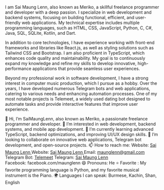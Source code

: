 I am Sai Maung Lenn, also known as Meriko, a skillful freelance programmer and developer with a deep passion. I specialize in web development and backend systems, focusing on building functional, efficient, and user-friendly web applications. My technical expertise includes multiple programming languages, such as HTML, CSS, JavaScript, Python, C, C#, Java, SQL, SQLite, Kotlin, and Dart.

In addition to core technologies, I have experience working with front-end frameworks and libraries like React.js, as well as styling solutions such as Tailwind CSS and Bootstrap. I am also proficient in TypeScript, which enhances code quality and maintainability. My goal is to continuously expand my knowledge and refine my skills to develop innovative, high-performance applications that provide seamless user experiences.

Beyond my professional work in software development, I have a strong interest in computer music production, which I pursue as a hobby. Over the years, I have developed numerous Telegram bots and web applications, catering to various needs and enhancing automation processes. One of my most notable projects is Telemeet, a widely used dating bot designed to automate tasks and provide interactive features that improve user experience.



👋 Hi, I’m SaiMaungLenn, also known as Meriko, a passionate freelance programmer and developer.
👀 I’m interested in web development, backend systems, and mobile app development.
🌱 I’m currently learning advanced TypeScript, backend optimizations, and improving UI/UX design skills.
💞️ I’m looking to collaborate on innovative web applications, Telegram bot development, and open-source projects.
📫 How to reach me:
Website: [ Sai Maung Lenn ](https://saimaunglenn.github.io/dev/)
Website: [ Sai Maung Lenn ](https://saimaunglenn.pythonanywhere.com/)
Email: maunglenn@gmail.com
Telegram Bot: [Telemeet](https://t.me/telemeetmmbot)
Telegram: [Sai Maung Lenn](https://t.me/maunglenn)  
Facebook: facebook.com/maunglenn
😄 Pronouns: He
⭐ Favorite : My favorite programming language is Python, and my favorite musical instrument is the Piano.
🌍 Languages I can speak: Burmese, Kachin, Shan, English
